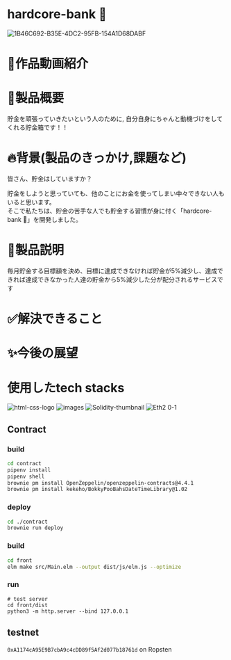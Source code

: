 # hardcore-bank 🏦
![1B46C692-B35E-4DC2-95FB-154A1D68DABF](https://user-images.githubusercontent.com/89442945/200172006-2ef55618-cfdd-4411-8c1a-d4cd1c0d2e8c.jpg)


# 🎥作品動画紹介

# 💪製品概要
貯金を頑張っていきたいという人のために, 自分自身にちゃんと動機づけをしてくれる貯金箱です！！

# 🔥背景(製品のきっかけ,課題など)
皆さん、貯金はしていますか？

貯金をしようと思っていても、他のことにお金を使ってしまい中々できない人もいると思います。<br>
そこで私たちは、貯金の苦手な人でも貯金する習慣が身に付く「hardcore-bank 🏦」を開発しました。

# 📝製品説明
  毎月貯金する目標額を決め、目標に達成できなければ貯金が5%減少し、達成できれば達成できなかった人達の貯金から5%減少した分が配分されるサービスです

# ✅解決できること

# ✨今後の展望


# 使用したtech stacks
![html-css-logo](https://user-images.githubusercontent.com/89442945/200168625-51bbcf6d-6b8d-4527-bfd8-8c74e2462b40.jpeg)
![images](https://user-images.githubusercontent.com/89442945/200168205-d05e661f-d199-4851-9ddd-60f404e3b7e2.png)
![Solidity-thumbnail](https://user-images.githubusercontent.com/89442945/200168555-3e16ff19-18cb-4bee-b24d-8e7db0d84fbf.png)
![Eth2 0-1](https://user-images.githubusercontent.com/89442945/200169380-58c30b50-fccd-4d9e-a78d-2debe69fbd28.png)


## Contract

### build

```sh
cd contract
pipenv install
pipenv shell
brownie pm install OpenZeppelin/openzeppelin-contracts@4.4.1
brownie pm install kekeho/BokkyPooBahsDateTimeLibrary@1.02
```

### deploy

```sh
cd ./contract
brownie run deploy
```

### build

```sh
cd front
elm make src/Main.elm --output dist/js/elm.js --optimize
```

### run

```
# test server
cd front/dist
python3 -m http.server --bind 127.0.0.1
```


## testnet

`0xA1174cA95E9B7cbA9c4cDD89f5Af2d077b18761d` on Ropsten
